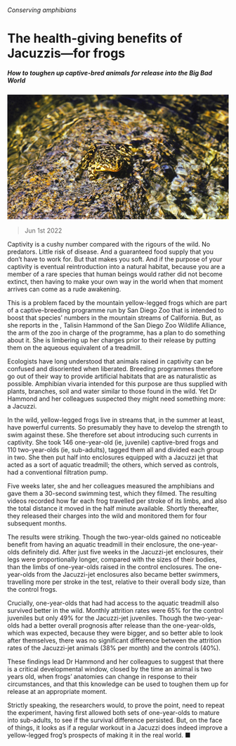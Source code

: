 ###### Conserving amphibians

# The health-giving benefits of Jacuzzis—for frogs 

##### How to toughen up captive-bred animals for release into the Big Bad World 

![image](images/20220604_STP001.jpg) 

> Jun 1st 2022 

Captivity is a cushy number compared with the rigours of the wild. No predators. Little risk of disease. And a guaranteed food supply that you don’t have to work for. But that makes you soft. And if the purpose of your captivity is eventual reintroduction into a natural habitat, because you are a member of a rare species that human beings would rather did not become extinct, then having to make your own way in the world when that moment arrives can come as a rude awakening.

This is a problem faced by the mountain yellow-legged frogs which are part of a captive-breeding programme run by San Diego Zoo that is intended to boost that species’ numbers in the mountain streams of California. But, as she reports in the , Talisin Hammond of the San Diego Zoo Wildlife Alliance, the arm of the zoo in charge of the programme, has a plan to do something about it. She is limbering up her charges prior to their release by putting them on the aqueous equivalent of a treadmill.

Ecologists have long understood that animals raised in captivity can be confused and disoriented when liberated. Breeding programmes therefore go out of their way to provide artificial habitats that are as naturalistic as possible. Amphibian vivaria intended for this purpose are thus supplied with plants, branches, soil and water similar to those found in the wild. Yet Dr Hammond and her colleagues suspected they might need something more: a Jacuzzi.

In the wild, yellow-legged frogs live in streams that, in the summer at least, have powerful currents. So presumably they have to develop the strength to swim against these. She therefore set about introducing such currents in captivity. She took 146 one-year-old (ie, juvenile) captive-bred frogs and 110 two-year-olds (ie, sub-adults), tagged them all and divided each group in two. She then put half into enclosures equipped with a Jacuzzi jet that acted as a sort of aquatic treadmill; the others, which served as controls, had a conventional filtration pump.

Five weeks later, she and her colleagues measured the amphibians and gave them a 30-second swimming test, which they filmed. The resulting videos recorded how far each frog travelled per stroke of its limbs, and also the total distance it moved in the half minute available. Shortly thereafter, they released their charges into the wild and monitored them for four subsequent months.

The results were striking. Though the two-year-olds gained no noticeable benefit from having an aquatic treadmill in their enclosure, the one-year-olds definitely did. After just five weeks in the Jacuzzi-jet enclosures, their legs were proportionally longer, compared with the sizes of their bodies, than the limbs of one-year-olds raised in the control enclosures. The one-year-olds from the Jacuzzi-jet enclosures also became better swimmers, travelling more per stroke in the test, relative to their overall body size, than the control frogs.

Crucially, one-year-olds that had had access to the aquatic treadmill also survived better in the wild. Monthly attrition rates were 65% for the control juveniles but only 49% for the Jacuzzi-jet juveniles. Though the two-year-olds had a better overall prognosis after release than the one-year-olds, which was expected, because they were bigger, and so better able to look after themselves, there was no significant difference between the attrition rates of the Jacuzzi-jet animals (38% per month) and the controls (40%).

These findings lead Dr Hammond and her colleagues to suggest that there is a critical developmental window, closed by the time an animal is two years old, when frogs’ anatomies can change in response to their circumstances, and that this knowledge can be used to toughen them up for release at an appropriate moment. 

Strictly speaking, the researchers would, to prove the point, need to repeat the experiment, having first allowed both sets of one-year-olds to mature into sub-adults, to see if the survival difference persisted. But, on the face of things, it looks as if a regular workout in a Jacuzzi does indeed improve a yellow-legged frog’s prospects of making it in the real world. ■


